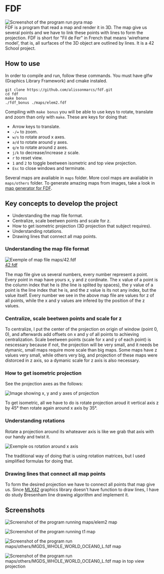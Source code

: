 # FDF
![Screenshot of the program run pyra map](screenshots/elem2_screenshot.png)  
FDF is a program that read a map and render it in 3D. The map give us several points and we have to link these points with lines to form the projection. FDF is short for "Fil de Fer" in French that means ’wireframe model’, that is, all surfaces of the 3D object are outlined by lines. It is a 42 School project.

## How to use
In order to compile and run, follow these commands. You must have glfw (Graphics Library Framework) and cmake instaled. 

```shell
git clone https://github.com/alissonmarcs/fdf.git
cd fdf
make bonus
./fdf_bonus ./maps/elem2.fdf
```

Compiling with `make bonus` you will be able to use keys to rotate, translate and zoom than only with `make`. These are keys for doing that:
- Arrow keys to translate.
- `-/=` to zoom.
- `w/s` to rotate aroud x axes.
- `a/d` to rotate around y axes.
- `q/e` to rotate around z axes.
- `j/k` to decrease/increase z scale.
- `r` to reset view.
- `1` and `2` to toggle beetween isometric and top view projection.
- `Esc` to close windows and terminate.

Several maps are avaliable in `maps` folder. More cool maps are avaliable in `maps/others` folder. To generate amazing maps from images, take a look in [map generator for FDF](https://github.com/ArthurSobreira/map_generator_fdf).

## Key concepts to develop the project

- Understanding the map file format.
- Centralize, scale beetwen points and scale for z.
- How to get isometric projection (3D projection that subject requires).
- Understanding rotations.
- Drawing lines that connect all map points.

### Understanding the map file format

![Exemple of map file maps/42.fdf](screenshots/example_map.png)  
[42.fdf](https://github.com/alissonmarcs/fdf/blob/main/maps/42.fdf)

The map file give us several numbers, every number represent a point. Every point in map have yours x, y and z cordinate. The x value of a point is the column index that he is (the line is splited by spaces), the y value of a point is the line index that he is, and the z value is its not any index, but the value itself. Every number we see in the above map file are values for z of all points, while the x and y values are infered by the position of the z values. 

### Centralize, scale beetwen points and scale for z

To centralize, I put the center of the projection on origin of window (point 0, 0), and afterwards add offsets on x and y of all points to achieving centralization. Scale beetween points (scale for x and y of each point) is nescessary because if not, the projection will be very small, and it needs be dymanic, small maps require more scale than big maps. Some maps have z values very small, while others very big, and projection of these maps were distorced in z axis, so a dymanic scale for z axis is also necessary.

### How to get isometric projection

See the projection axes as the follows:

![Image showing x, y and y axes of projection](screenshots/axes.jpg)

To get isometric, all we have to do is rotate projection aroud it vertical axis z by 45° then rotate again around x axis by 35°.

### Understanding rotations

Rotate a projection around its whateaver axis is like we grab that axis with our handy and twist it.

![Exemple os rotation around x axis](screenshots/example_rotation.gif)

The traditional way of doing that is using rotation matrices, but I used simplified formulas for doing that.

### Drawing lines that connect all map points

To form the desired projection we have to connect all points that map give us. Since [MLX42](https://github.com/codam-coding-college/MLX42) graphics library doesn't have function to draw lines, I have do study Bresenham line drawing algorithm and implement it.

## Screenshots

![Screenshot of the program running maps/elem2 map](screenshots/pyra_screenshot.png)  

![Screenshot of the program running t1 map](screenshots/t1_screenshot.png)  

![Screenshot of the program run maps/others/MGDS_WHOLE_WORLD_OCEAN0_L.fdf map](screenshots/whole_world.png)  

![Screenshot of the program run maps/others/MGDS_WHOLE_WORLD_OCEAN0_L.fdf map in top view projection](screenshots/whole_world_top_view.png)
